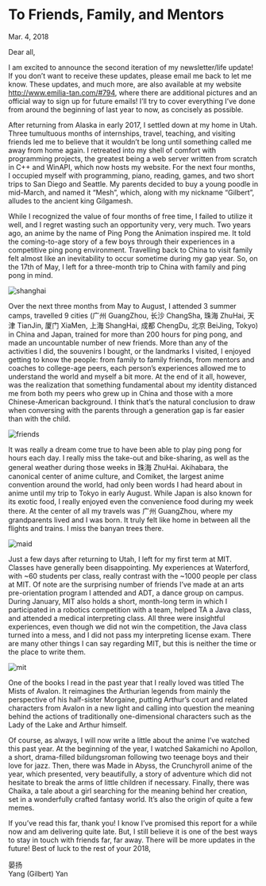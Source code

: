 # To Friends, Family, and Mentors

Mar. 4, 2018

Dear all,

I am excited to announce the second iteration of my newsletter/life update! If you don’t want to receive these updates, please email me back to let me know. These updates, and much more, are also available at my website http://www.emilia-tan.com/#794, where there are additional pictures and an official way to sign up for future emails! I’ll try to cover everything I’ve done from around the beginning of last year to now, as concisely as possible.

After returning from Alaska in early 2017, I settled down at my home in Utah. Three tumultuous months of internships, travel, teaching, and visiting friends led me to believe that it wouldn’t be long until something called me away from home again. I retreated into my shell of comfort with programming projects, the greatest being a web server written from scratch in C++ and WinAPI, which now hosts my website. For the next four months, I occupied myself with programming, piano, reading, games, and two short trips to San Diego and Seattle. My parents decided to buy a young poodle in mid-March, and named it “Mesh”, which, along with my nickname “Gilbert”, alludes to the ancient king Gilgamesh.

While I recognized the value of four months of free time, I failed to utilize it well, and I regret wasting such an opportunity very, very much. Two years ago, an anime by the name of Ping Pong the Animation inspired me. It told the coming-to-age story of a few boys through their experiences in a competitive ping pong environment. Travelling back to China to visit family felt almost like an inevitability to occur sometime during my gap year. So, on the 17th of May, I left for a three-month trip to China with family and ping pong in mind.

![shanghai](assets/exist/2018-03-04/shanghai.jpg)

Over the next three months from May to August, I attended 3 summer camps, travelled 9 cities (广州 GuangZhou, 长沙 ChangSha, 珠海 ZhuHai, 天津 TianJin, 厦门 XiaMen, 上海 ShangHai, 成都 ChengDu, 北京 BeiJing, Tokyo) in China and Japan, trained for more than 200 hours for ping pong, and made an uncountable number of new friends. More than any of the activities I did, the souvenirs I bought, or the landmarks I visited, I enjoyed getting to know the people: from family to family friends, from mentors and coaches to college-age peers, each person’s experiences allowed me to understand the world and myself a bit more. At the end of it all, however, was the realization that something fundamental about my identity distanced me from both my peers who grew up in China and those with a more Chinese-American background. I think that’s the natural conclusion to draw when conversing with the parents through a generation gap is far easier than with the child.

![friends](assets/exist/2018-03-04/friends.jpg)

It was really a dream come true to have been able to play ping pong for hours each day. I really miss the take-out and bike-sharing, as well as the general weather during those weeks in 珠海 ZhuHai. Akihabara, the canonical center of anime culture, and Comiket, the largest anime convention around the world, had only been words I had heard about in anime until my trip to Tokyo in early August. While Japan is also known for its exotic food, I really enjoyed even the convenience food during my week there. At the center of all my travels was 广州 GuangZhou, where my grandparents lived and I was born. It truly felt like home in between all the flights and trains. I miss the banyan trees there.

![maid](assets/exist/2018-03-04/maid.jpg)

Just a few days after returning to Utah, I left for my first term at MIT. Classes have generally been disappointing. My experiences at Waterford, with ~60 students per class, really contrast with the ~1000 people per class at MIT. Of note are the surprising number of friends I’ve made at an arts pre-orientation program I attended and ADT, a dance group on campus. During January, MIT also holds a short, month-long term in which I participated in a robotics competition with a team, helped TA a Java class, and attended a medical interpreting class. All three were insightful experiences, even though we did not win the competition, the Java class turned into a mess, and I did not pass my interpreting license exam. There are many other things I can say regarding MIT, but this is neither the time or the place to write them.

![mit](assets/exist/2018-03-04/mit.jpg)

One of the books I read in the past year that I really loved was titled The Mists of Avalon. It reimagines the Arthurian legends from mainly the perspective of his half-sister Morgaine, putting Arthur’s court and related characters from Avalon in a new light and calling into question the meaning behind the actions of traditionally one-dimensional characters such as the Lady of the Lake and Arthur himself.

Of course, as always, I will now write a little about the anime I’ve watched this past year. At the beginning of the year, I watched Sakamichi no Apollon, a short, drama-filled bildungsroman following two teenage boys and their love for jazz. Then, there was Made in Abyss, the Crunchyroll anime of the year, which presented, very beautifully, a story of adventure which did not hesitate to break the arms of little children if necessary. Finally, there was Chaika, a tale about a girl searching for the meaning behind her creation, set in a wonderfully crafted fantasy world. It’s also the origin of quite a few memes.

If you’ve read this far, thank you! I know I’ve promised this report for a while now and am delivering quite late. But, I still believe it is one of the best ways to stay in touch with friends far, far away. There will be more updates in the future! Best of luck to the rest of your 2018,

晏扬 \
Yang (Gilbert) Yan
